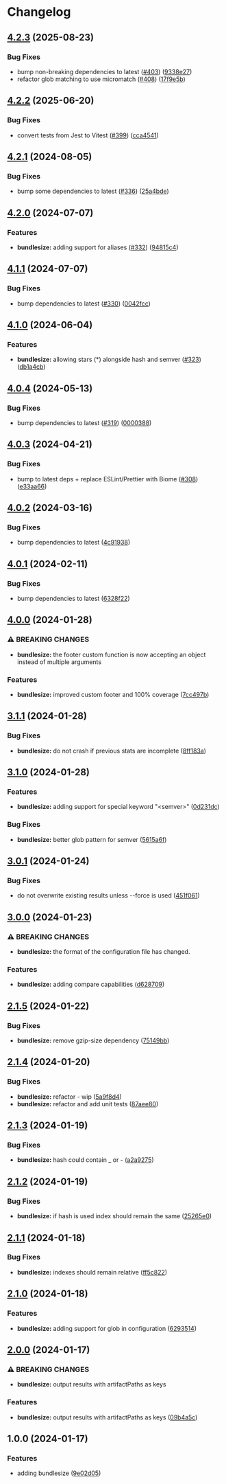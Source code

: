 # Changelog

## [4.2.3](https://github.com/versini-org/node-cli/compare/bundlesize-v4.2.2...bundlesize-v4.2.3) (2025-08-23)


### Bug Fixes

* bump non-breaking dependencies to latest ([#403](https://github.com/versini-org/node-cli/issues/403)) ([9338e27](https://github.com/versini-org/node-cli/commit/9338e27122994f5780d3be5c0c5886171b2a059c))
* refactor glob matching to use micromatch ([#408](https://github.com/versini-org/node-cli/issues/408)) ([17f9e5b](https://github.com/versini-org/node-cli/commit/17f9e5b493f3c25614ae095594e239fb41c60fb6))

## [4.2.2](https://github.com/versini-org/node-cli/compare/bundlesize-v4.2.1...bundlesize-v4.2.2) (2025-06-20)


### Bug Fixes

* convert tests from Jest to Vitest ([#399](https://github.com/versini-org/node-cli/issues/399)) ([cca4541](https://github.com/versini-org/node-cli/commit/cca45414f758508d21a179d41b9f04efe293d6d8))

## [4.2.1](https://github.com/aversini/node-cli/compare/bundlesize-v4.2.0...bundlesize-v4.2.1) (2024-08-05)


### Bug Fixes

* bump some dependencies to latest ([#336](https://github.com/aversini/node-cli/issues/336)) ([25a4bde](https://github.com/aversini/node-cli/commit/25a4bde77249c81017db1ffa852afe619298aad8))

## [4.2.0](https://github.com/aversini/node-cli/compare/bundlesize-v4.1.1...bundlesize-v4.2.0) (2024-07-07)


### Features

* **bundlesize:** adding support for aliases ([#332](https://github.com/aversini/node-cli/issues/332)) ([94815c4](https://github.com/aversini/node-cli/commit/94815c448fa932ab107a4b639952ad66de9fc78d))

## [4.1.1](https://github.com/aversini/node-cli/compare/bundlesize-v4.1.0...bundlesize-v4.1.1) (2024-07-07)


### Bug Fixes

* bump dependencies to latest ([#330](https://github.com/aversini/node-cli/issues/330)) ([0042fcc](https://github.com/aversini/node-cli/commit/0042fcc5ae686390b4425ca2282ac03844efb7ec))

## [4.1.0](https://github.com/aversini/node-cli/compare/bundlesize-v4.0.4...bundlesize-v4.1.0) (2024-06-04)


### Features

* **bundlesize:** allowing stars (*) alongside hash and semver ([#323](https://github.com/aversini/node-cli/issues/323)) ([db1a4cb](https://github.com/aversini/node-cli/commit/db1a4cb8d7abcb001c846cfcafdcb1452760fbc5))

## [4.0.4](https://github.com/aversini/node-cli/compare/bundlesize-v4.0.3...bundlesize-v4.0.4) (2024-05-13)


### Bug Fixes

* bump dependencies to latest ([#319](https://github.com/aversini/node-cli/issues/319)) ([0000388](https://github.com/aversini/node-cli/commit/0000388cfa973a86239e5b2e7976d3381286dd59))

## [4.0.3](https://github.com/aversini/node-cli/compare/bundlesize-v4.0.2...bundlesize-v4.0.3) (2024-04-21)


### Bug Fixes

* bump to latest deps + replace ESLint/Prettier with Biome ([#308](https://github.com/aversini/node-cli/issues/308)) ([e33aa66](https://github.com/aversini/node-cli/commit/e33aa66c0a1b95cc7fb9e10cdac2a60eefd309de))

## [4.0.2](https://github.com/aversini/node-cli/compare/bundlesize-v4.0.1...bundlesize-v4.0.2) (2024-03-16)


### Bug Fixes

* bump dependencies to latest ([4c91938](https://github.com/aversini/node-cli/commit/4c9193837c89d3aa9b4f82afa22e3f0668fdea6e))

## [4.0.1](https://github.com/aversini/node-cli/compare/bundlesize-v4.0.0...bundlesize-v4.0.1) (2024-02-11)


### Bug Fixes

* bump dependencies to latest ([6328f22](https://github.com/aversini/node-cli/commit/6328f22523f7760932d563f79cace26715b17d7d))

## [4.0.0](https://github.com/aversini/node-cli/compare/bundlesize-v3.1.1...bundlesize-v4.0.0) (2024-01-28)


### ⚠ BREAKING CHANGES

* **bundlesize:** the footer custom function is now accepting an object instead of multiple arguments

### Features

* **bundlesize:** improved custom footer and 100% coverage ([7cc497b](https://github.com/aversini/node-cli/commit/7cc497baa7da16343939779cab994bf7b0935aaf))

## [3.1.1](https://github.com/aversini/node-cli/compare/bundlesize-v3.1.0...bundlesize-v3.1.1) (2024-01-28)


### Bug Fixes

* **bundlesize:** do not crash if previous stats are incomplete ([8ff183a](https://github.com/aversini/node-cli/commit/8ff183a33994eadaa7d572108868b8a8d959a0f7))

## [3.1.0](https://github.com/aversini/node-cli/compare/bundlesize-v3.0.1...bundlesize-v3.1.0) (2024-01-28)


### Features

* **bundlesize:** adding support for special keyword "&lt;semver&gt;" ([0d231dc](https://github.com/aversini/node-cli/commit/0d231dc332e71ab23af5a41689e844bbc0facf62))


### Bug Fixes

* **bundlesize:** better glob pattern for semver ([5615a6f](https://github.com/aversini/node-cli/commit/5615a6f797a386bf36a35ad303daaa1ed58deea5))

## [3.0.1](https://github.com/aversini/node-cli/compare/bundlesize-v3.0.0...bundlesize-v3.0.1) (2024-01-24)


### Bug Fixes

* do not overwrite existing results unless --force is used ([451f061](https://github.com/aversini/node-cli/commit/451f0612cd725fbfd3e9c667e8cefc4bb7b5701c))

## [3.0.0](https://github.com/aversini/node-cli/compare/bundlesize-v2.1.5...bundlesize-v3.0.0) (2024-01-23)


### ⚠ BREAKING CHANGES

* **bundlesize:** the format of the configuration file has changed.

### Features

* **bundlesize:** adding compare capabilities ([d628709](https://github.com/aversini/node-cli/commit/d628709c9379fa1ab190dca0ecf71a7f8fd443f6))

## [2.1.5](https://github.com/aversini/node-cli/compare/bundlesize-v2.1.4...bundlesize-v2.1.5) (2024-01-22)


### Bug Fixes

* **bundlesize:** remove gzip-size dependency ([75149bb](https://github.com/aversini/node-cli/commit/75149bbfbc88a5f510d8e467c651010f85d81967))

## [2.1.4](https://github.com/aversini/node-cli/compare/bundlesize-v2.1.3...bundlesize-v2.1.4) (2024-01-20)


### Bug Fixes

* **bundlesize:** refactor - wip ([5a9f8d4](https://github.com/aversini/node-cli/commit/5a9f8d41fbd73d5c5f606e2fabfc9808b5d3254e))
* **bundlesize:** refactor and add unit tests ([87aee80](https://github.com/aversini/node-cli/commit/87aee80a802ab5a4beca0267f02400b20229218c))

## [2.1.3](https://github.com/aversini/node-cli/compare/bundlesize-v2.1.2...bundlesize-v2.1.3) (2024-01-19)


### Bug Fixes

* **bundlesize:** hash could contain _ or - ([a2a9275](https://github.com/aversini/node-cli/commit/a2a9275493f921771985263634000b76e9eb7132))

## [2.1.2](https://github.com/aversini/node-cli/compare/bundlesize-v2.1.1...bundlesize-v2.1.2) (2024-01-19)


### Bug Fixes

* **bundlesize:** if hash is used index should remain the same ([25265e0](https://github.com/aversini/node-cli/commit/25265e055852259a5ba039fc5e5003d279c20e7f))

## [2.1.1](https://github.com/aversini/node-cli/compare/bundlesize-v2.1.0...bundlesize-v2.1.1) (2024-01-18)


### Bug Fixes

* **bundlesize:** indexes should remain relative ([ff5c822](https://github.com/aversini/node-cli/commit/ff5c8225ff0481c27a5b74e6064dfb586a45f8ba))

## [2.1.0](https://github.com/aversini/node-cli/compare/bundlesize-v2.0.0...bundlesize-v2.1.0) (2024-01-18)


### Features

* **bundlesize:** adding support for glob in configuration ([6293514](https://github.com/aversini/node-cli/commit/629351438e70552d10723ac3b64836aba5b0cf77))

## [2.0.0](https://github.com/aversini/node-cli/compare/bundlesize-v1.0.0...bundlesize-v2.0.0) (2024-01-17)


### ⚠ BREAKING CHANGES

* **bundlesize:** output results with artifactPaths as keys

### Features

* **bundlesize:** output results with artifactPaths as keys ([09b4a5c](https://github.com/aversini/node-cli/commit/09b4a5ce03a49b029d54a7d15fe12f54c51859bd))

## 1.0.0 (2024-01-17)


### Features

* adding bundlesize ([9e02d05](https://github.com/aversini/node-cli/commit/9e02d0575d7dd51149063cc361af71f6d895b9be))
